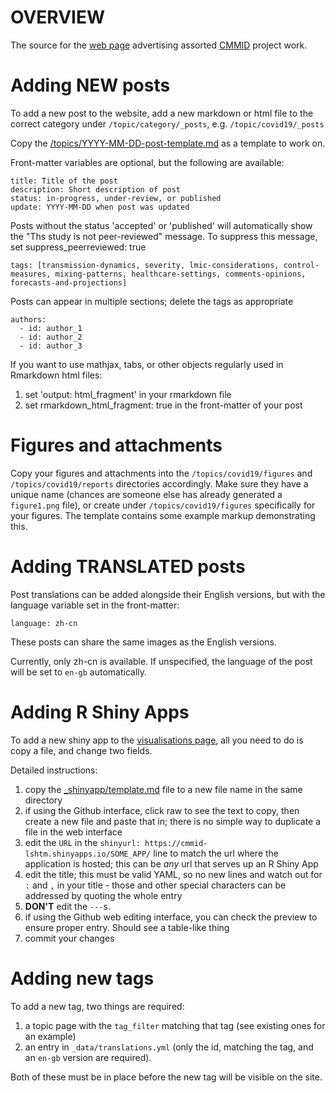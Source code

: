 # OVERVIEW

The source for the [web page](https://cmmid.github.io/) advertising assorted [CMMID](https://cmmid.lshtm.ac.uk/) project work.

# Adding NEW posts

To add a new post to the website, add a new markdown or html file to the correct category under `/topic/category/_posts`, e.g. `/topic/covid19/_posts`

Copy the [/topics/YYYY-MM-DD-post-template.md](https://github.com/cmmid/cmmid.github.io/blob/master/topics/YYYY-MM-DD-post-template.md) as a template to work on.

Front-matter variables are optional, but the following are available:

```
title: Title of the post
description: Short description of post
status: in-progress, under-review, or published
update: YYYY-MM-DD when post was updated
```

Posts without the status 'accepted' or 'published' will automatically show the "Ths study is not peer-reviewed" message.
To suppress this message, set suppress_peerreviewed: true

```
tags: [transmission-dynamics, severity, lmic-considerations, control-measures, mixing-patterns, healthcare-settings, comments-opinions, forecasts-and-projections]

```

Posts can appear in multiple sections; delete the tags as appropriate

```
authors:
  - id: author_1
  - id: author_2
  - id: author_3
```
  
If you want to use mathjax, tabs, or other objects regularly used in Rmarkdown html files:
 1. set 'output: html_fragment' in your rmarkdown file
 2. set rmarkdown_html_fragment: true in the front-matter of your post
 

# Figures and attachments

Copy your figures and attachments into the `/topics/covid19/figures` and `/topics/covid19/reports` directories accordingly. Make sure they have a unique name (chances are someone else has already generated a `figure1.png` file), or create under `/topics/covid19/figures` specifically for your figures. The template contains some example markup demonstrating this.


# Adding TRANSLATED posts

Post translations can be added alongside their English versions, but with the language variable set in the front-matter:

```
language: zh-cn
```

These posts can share the same images as the English versions.

Currently, only zh-cn is available. If unspecified, the language of the post will be set to `en-gb` automatically.
 

# Adding R Shiny Apps

To add a new shiny app to the [visualisations page](https://cmmid.github.io/visualisations.html), all you need to do is copy a file, and change two fields.

Detailed instructions:
 1. copy the [_shinyapp/template.md](https://github.com/cmmid/cmmid.github.io/blob/master/_shinyapp/template.md) file to a new file name in the same directory
 2. if using the Github interface, click raw to see the text to copy, then create a new file and paste that in; there is no simple way to duplicate a file in the web interface
 3. edit the `URL` in the `shinyurl: https://cmmid-lshtm.shinyapps.io/SOME_APP/` line to match the url where the application is hosted; this can be *any* url that serves up an R Shiny App
 4. edit the title; this must be valid YAML, so no new lines and watch out for `:` and `,` in your title - those and other special characters can be addressed by quoting the whole entry
 5. **DON'T** edit the `---`s.
 6. if using the Github web editing interface, you can check the preview to ensure proper entry. Should see a table-like thing
 7. commit your changes


# Adding new tags

To add a new tag, two things are required:

1. a topic page with the `tag_filter` matching that tag (see existing ones for an example)
2. an entry in `_data/translations.yml` (only the id, matching the tag, and an `en-gb` version are required).

Both of these must be in place before the new tag will be visible on the site.
